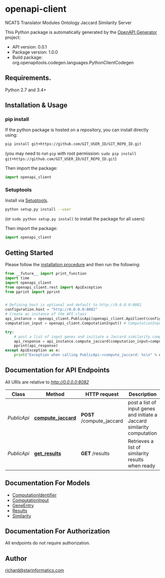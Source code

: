 # openapi-client
NCATS Translator Modules Ontology Jaccard Similarity Server

This Python package is automatically generated by the [OpenAPI Generator](https://openapi-generator.tech) project:

- API version: 0.0.1
- Package version: 1.0.0
- Build package: org.openapitools.codegen.languages.PythonClientCodegen

## Requirements.

Python 2.7 and 3.4+

## Installation & Usage
### pip install

If the python package is hosted on a repository, you can install directly using:

```sh
pip install git+https://github.com/GIT_USER_ID/GIT_REPO_ID.git
```
(you may need to run `pip` with root permission: `sudo pip install git+https://github.com/GIT_USER_ID/GIT_REPO_ID.git`)

Then import the package:
```python
import openapi_client 
```

### Setuptools

Install via [Setuptools](http://pypi.python.org/pypi/setuptools).

```sh
python setup.py install --user
```
(or `sudo python setup.py install` to install the package for all users)

Then import the package:
```python
import openapi_client
```

## Getting Started

Please follow the [installation procedure](#installation--usage) and then run the following:

```python
from __future__ import print_function
import time
import openapi_client
from openapi_client.rest import ApiException
from pprint import pprint


# Defining host is optional and default to http://0.0.0.0:8082
configuration.host = "http://0.0.0.0:8082"
# Create an instance of the API class
api_instance = openapi_client.PublicApi(openapi_client.ApiClient(configuration))
computation_input = openapi_client.ComputationInput() # ComputationInput | List of input genes upon which to compute Jaccard similarity  (optional)

try:
    # post a list of input genes and initiate a Jaccard similarity computation
    api_response = api_instance.compute_jaccard(computation_input=computation_input)
    pprint(api_response)
except ApiException as e:
    print("Exception when calling PublicApi->compute_jaccard: %s\n" % e)

```

## Documentation for API Endpoints

All URIs are relative to *http://0.0.0.0:8082*

Class | Method | HTTP request | Description
------------ | ------------- | ------------- | -------------
*PublicApi* | [**compute_jaccard**](docs/PublicApi.md#compute_jaccard) | **POST** /compute_jaccard | post a list of input genes and initiate a Jaccard similarity computation
*PublicApi* | [**get_results**](docs/PublicApi.md#get_results) | **GET** /results | Retrieves a list of similarity results when ready 


## Documentation For Models

 - [ComputationIdentifier](docs/ComputationIdentifier.md)
 - [ComputationInput](docs/ComputationInput.md)
 - [GeneEntry](docs/GeneEntry.md)
 - [Results](docs/Results.md)
 - [Similarity](docs/Similarity.md)


## Documentation For Authorization

 All endpoints do not require authorization.

## Author

richard@starinformatics.com


